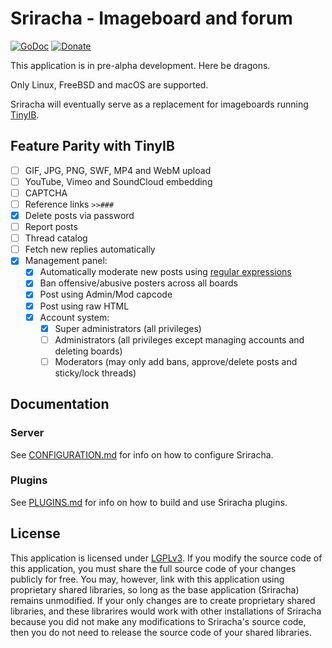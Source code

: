 # Sriracha - Imageboard and forum
[![GoDoc](https://codeberg.org/tslocum/godoc-static/raw/branch/main/badge.svg)](https://pkg.go.dev/codeberg.org/tslocum/sriracha#section-documentation)
[![Donate](https://img.shields.io/liberapay/receives/rocket9labs.com.svg?logo=liberapay)](https://liberapay.com/rocket9labs.com)

This application is in pre-alpha development. Here be dragons.

Only Linux, FreeBSD and macOS are supported.

Sriracha will eventually serve as a replacement for imageboards running [TinyIB](https://codeberg.org/tslocum/tinyib).

## Feature Parity with TinyIB

- [ ] GIF, JPG, PNG, SWF, MP4 and WebM upload
- [ ] YouTube, Vimeo and SoundCloud embedding
- [ ] CAPTCHA
- [ ] Reference links `>>###`
- [X] Delete posts via password
- [ ] Report posts
- [ ] Thread catalog
- [ ] Fetch new replies automatically
- [X] Management panel:
  - [X] Automatically moderate new posts using [regular expressions](https://en.wikipedia.org/wiki/Regular_expression)
  - [X] Ban offensive/abusive posters across all boards
  - [X] Post using Admin/Mod capcode
  - [X] Post using raw HTML
  - [X] Account system:
    - [X] Super administrators (all privileges)
    - [ ] Administrators (all privileges except managing accounts and deleting boards)
    - [ ] Moderators (may only add bans, approve/delete posts and sticky/lock threads)

## Documentation

### Server

See [CONFIGURATION.md](https://codeberg.org/tslocum/sriracha/src/branch/main/CONFIGURATION.md)
for info on how to configure Sriracha.

### Plugins

See [PLUGINS.md](https://codeberg.org/tslocum/sriracha/src/branch/main/PLUGINS.md)
for info on how to build and use Sriracha plugins.

## License

This application is licensed under [LGPLv3](https://codeberg.org/tslocum/sriracha/src/branch/main/LICENSE).
If you modify the source code of this application, you must share the full
source code of your changes publicly for free. You may, however, link with this
application using proprietary shared libraries, so long as the base application
(Sriracha) remains unmodified. If your only changes are to create proprietary
shared libraries, and these librarires would work with other installations of
Sriracha because you did not make any modifications to Sriracha's source code,
then you do not need to release the source code of your shared libraries.
